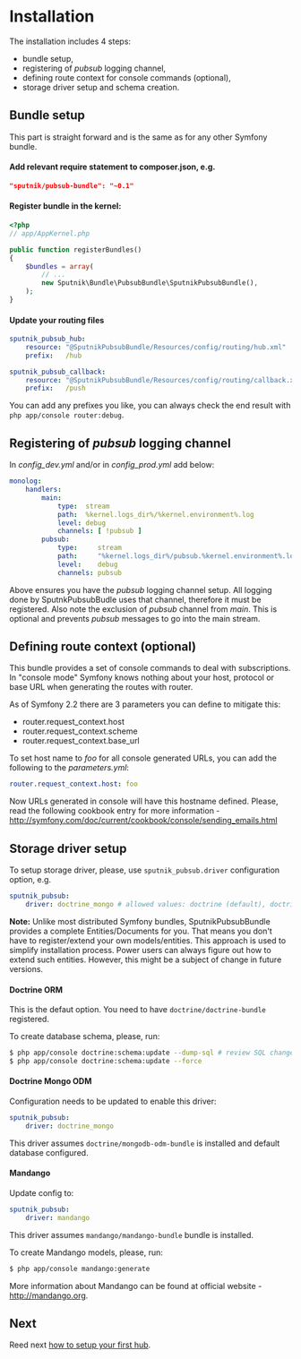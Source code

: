 # Installation

The installation includes 4 steps:

 - bundle setup,
 - registering of _pubsub_ logging channel,
 - defining route context for console commands (optional),
 - storage driver setup and schema creation.

## Bundle setup

This part is straight forward and is the same as for any other Symfony bundle.

#### Add relevant require statement to composer.json, e.g.

```json
"sputnik/pubsub-bundle": "~0.1"
```
    
#### Register bundle in the kernel:

```php
<?php
// app/AppKernel.php

public function registerBundles()
{
    $bundles = array(
        // ...
        new Sputnik\Bundle\PubsubBundle\SputnikPubsubBundle(),
    );
}
```

#### Update your routing files

```yaml
sputnik_pubsub_hub:
    resource: "@SputnikPubsubBundle/Resources/config/routing/hub.xml"
    prefix:   /hub

sputnik_pubsub_callback:
    resource: "@SputnikPubsubBundle/Resources/config/routing/callback.xml"
    prefix:   /push
```

You can add any prefixes you like, you can always check the end result with `php app/console router:debug`.

## Registering of _pubsub_ logging channel

In _config_dev.yml_ and/or in _config_prod.yml_ add below:

```yaml
monolog:
    handlers:
        main:
            type:  stream
            path:  %kernel.logs_dir%/%kernel.environment%.log
            level: debug
            channels: [ !pubsub ]
        pubsub:
            type:     stream
            path:     "%kernel.logs_dir%/pubsub.%kernel.environment%.log"
            level:    debug
            channels: pubsub
```

Above ensures you have the _pubsub_ logging channel setup. All logging done by SputnkPubsubBudle uses that channel,
therefore it must be registered. Also note the exclusion of _pubsub_ channel from _main_. This is optional and prevents
_pubsub_ messages to go into the main stream.

## Defining route context (optional)

This bundle provides a set of console commands to deal with subscriptions. In "console mode" Symfony knows nothing about
your host, protocol or base URL when generating the routes with router.

As of Symfony 2.2 there are 3 parameters you can define to mitigate this:

 - router.request_context.host
 - router.request_context.scheme
 - router.request_context.base_url

To set host name to _foo_ for all console generated URLs, you can add the following to the _parameters.yml_:

```yaml
router.request_context.host: foo
```
   
Now URLs generated in console will have this hostname defined. Please, read the following cookbook entry
for more information - http://symfony.com/doc/current/cookbook/console/sending_emails.html

## Storage driver setup

To setup storage driver, please, use `sputnik_pubsub.driver` configuration option, e.g.

```yaml
sputnik_pubsub:
    driver: doctrine_mongo # allowed values: doctrine (default), doctrine_mongo, mandango
```
        
__Note:__ Unlike most distributed Symfony bundles, SputnikPubsubBundle provides a complete Entities/Documents for you.
That means you don't have to register/extend your own models/entities. This approach is used to simplify installation process.
Power users can always figure out how to extend such entities. However, this might be a subject of change in future versions.

#### Doctrine ORM

This is the defaut option. You need to have `doctrine/doctrine-bundle` registered. 

To create database schema, please, run:

```bash
$ php app/console doctrine:schema:update --dump-sql # review SQL change set
$ php app/console doctrine:schema:update --force
```
    
#### Doctrine Mongo ODM

Configuration needs to be updated to enable this driver:

```yaml
sputnik_pubsub:
    driver: doctrine_mongo
```
        
This driver assumes `doctrine/mongodb-odm-bundle` is installed and default database configured.

#### Mandango

Update config to:

```yaml
sputnik_pubsub:
    driver: mandango
```
        
This driver assumes `mandango/mandango-bundle` bundle is installed.

To create Mandango models, please, run:

```bash
$ php app/console mandango:generate
```
    
More information about Mandango can be found at official website - http://mandango.org.

## Next

Reed next [how to setup your first hub](https://github.com/sputnik-project/SputnikPubsubBundle/blob/master/Resources/doc/working-with-hubs.md).
